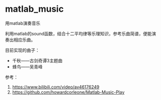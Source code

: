 # matlab_music
用matlab演奏音乐

利用matlab的sound函数，结合十二平均律等乐理知识，参考乐曲简谱，便能演奏出相应乐曲。

目前实现的曲子：
- 千秋——古剑奇谭3主题曲
- 蜂鸟——吴青峰

参考：
1. https://www.bilibili.com/video/av46176249
2. https://github.com/howardcorleone/Matlab-Music-Play
